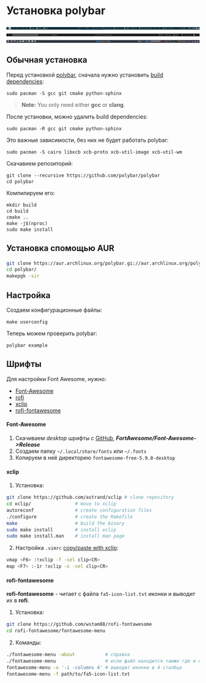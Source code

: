 # Установка polybar

![polybar-screenshot](./image/polybar.jpg)
![polybar-screenshot2](./image/polybar2.jpg)
![polybar-screenshot3](./image/polybar3.jpg)

## Обычная установка 
Перед установкой [polybar](https://github.com/polybar/polybar/#dependencies), сначала нужно установить [build dependencies](https://github.com/polybar/polybar/wiki/Compiling):
```console
sudo pacman -S gcc git cmake python-sphinx
```
> **Note:** You only need either **gcc** or **clang**.

После установки, можно удалить build dependencies:
```console
sudo pacman -R gcc git cmake python-sphinx
```

Это важные зависимости, без них не будет работать polybar:
```console
sudo pacman -S cairo libxcb xcb-proto xcb-util-image xcb-util-wm
```

Скачавием репозиторий:
```console
git clone --recursive https://github.com/polybar/polybar
cd polybar
```

Компилируем его:
```console
mkdir build
cd build
cmake ..
make -j$(nproc)
sudo make install
```

## Установка спомощью AUR
```bash
git clone https://aur.archlinux.org/polybar.gi://aur.archlinux.org/polybar.git 
cd polybar/
makepgk -sir
``` 

## Настройка
Создаем конфигурационные файлы:
```console
make userconfig
```

Теперь можем проверить polybar:
```console
polybar example
```

## Шрифты 

Для настройки Font Awesome, нужно:
* [Font-Awesome](https://fontawesome.com/)
* [rofi](./rofi.md)
* [xclip](https://github.com/astrand/xclip) 
* [rofi-fontawesome](https://github.com/wstam88/rofi-fontawesome)

#### Font-Awesome
1. Скачиваем *desktop* шрифты c [GitHub](https://github.com/FortAwesome/Font-Awesome), ***FortAwesome/Font-Awesome->Release***
2. Создаем папку `~/.local/share/fonts` или `~/.fonts`
3. Копируем в неё директорию `fontawesome-free-5.9.0-desktop`

#### xclip
1. Установка:
```bash
git clone https://github.com/astrand/xclip # clone repository
cd xclip/                # move to xclip
autoreconf               # create configuration files
./configure              # create the Makefile
make                     # build the binary
sudo make install        # install xclip
sudo make install.man    # install man page
```
2. Настройка `.vimrc` [copy/paste with xclip](https://vim.fandom.com/wiki/GNU/Linux_clipboard_copy/paste_with_xclip):
```bash
vmap <F6> :!xclip -f -sel clip<CR>
map <F7> :-1r !xclip -o -sel clip<CR>
```

#### rofi-fontawesome
**rofi-fontawesome** - читает с файла `fa5-icon-list.txt` иконки и выводит их в **rofi**.

1. Установка:
```bash
git clone https://github.com/wstam88/rofi-fontawesome
cd rofi-fontawesome/fontawesome-menu
```
2. Команды:
```bash
./fontawesome-menu -about           # справка 
./fontawesome-menu                  # если файл находится тамже где и скрипт
fontawesome-menu -o '-i -columns 4' # выводит иконки в 4 столбца
fontawesome-menu -f path/to/fa5-icon-list.txt
``` 
